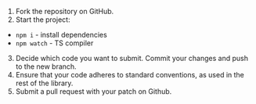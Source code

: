 1. Fork the repository on GitHub.
2. Start the project:
  - `npm i` - install dependencies
  - `npm watch` - TS compiler
3. Decide which code you want to submit. Commit your changes and push to the new branch.
4. Ensure that your code adheres to standard conventions, as used in the rest of the library.
5. Submit a pull request with your patch on Github.
